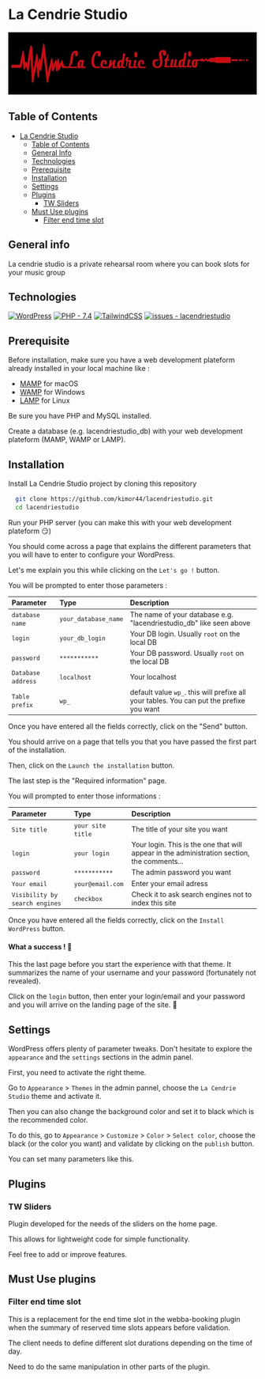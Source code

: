 # La Cendrie Studio

<p align="center"><img src="https://github.com/kimor44/lacendriestudio/blob/main/wp-content/themes/lacendriestudio/assets/images/logo_la_cendrie.jpg"></p>

## Table of Contents

- [La Cendrie Studio](#la-cendrie-studio)
  - [Table of Contents](#table-of-contents)
  - [General Info](#general-info)
  - [Technologies](#technologies)
  - [Prerequisite](#prerequisite)
  - [Installation](#installation)
  - [Settings](#settings)
  - [Plugins](#plugins)
    - [TW Sliders](#tw-sliders)
  - [Must Use plugins](#must-use-plugins)
    - [Filter end time slot](#filter-end-time-slot)

## General info

La cendrie studio is a private rehearsal room where you can book slots for your music group

## Technologies

[![WordPress](https://img.shields.io/badge/dynamic/json?label=WordPress&query=%24.wordpress&url=https%3A%2F%2Flacendriestudio.com%2Fwp-json%2Fcendrie%2Fv1%2Fversions)](https://fr.wordpress.org/)
[![PHP - 7.4](https://img.shields.io/static/v1?label=PHP&message=7.4.32&color=%23777BB4)](https://www.php.net/)
[![TailwindCSS](https://img.shields.io/badge/dynamic/json?label=TailwindCSS&query=%24.tailwindcss&url=https%3A%2F%2Flacendriestudio.com%2Fwp-json%2Fcendrie%2Fv1%2Fversions)](https://fr.wordpress.org/)
[![issues - lacendriestudio](https://img.shields.io/github/issues/kimor44/lacendriestudio)](https://github.com/kimor44/lacendriestudio/issues)

## Prerequisite

Before installation, make sure you have a web development plateform already installed in your local machine like :

- [MAMP](https://www.mamp.info/en/downloads/) for macOS
- [WAMP](https://www.wampserver.com/) for Windows
- [LAMP](https://doc.ubuntu-fr.org/lamp) for Linux

Be sure you have PHP and MySQL installed.

Create a database (e.g. lacendriestudio_db) with your web development plateform (MAMP, WAMP or LAMP).

## Installation

Install La Cendrie Studio project by cloning this repository

```bash
  git clone https://github.com/kimor44/lacendriestudio.git
  cd lacendriestudio
```

Run your PHP server (you can make this with your web development plateform :smirk:)

You should come across a page that explains the different parameters that you will have to enter to configure your WordPress.

Let's me explain you this while clicking on the `Let's go !` button.

You will be prompted to enter those parameters :

| Parameter          | Type                 | Description                                                                              |
| :----------------- | :------------------- | :--------------------------------------------------------------------------------------- |
| `database name`    | `your_database_name` | The name of your database e.g. "lacendriestudio_db" like seen above                      |
| `login`            | `your_db_login`      | Your DB login. Usually `root` on the local DB                                            |
| `password`         | `***********`        | Your DB password. Usually `root` on the local DB                                         |
| `Database address` | `localhost`          | Your localhost                                                                           |
| `Table prefix`     | `wp_`                | default value `wp_`. this will prefixe all your tables. You can put the prefixe you want |

Once you have entered all the fields correctly, click on the "Send" button.

You should arrive on a page that tells you that you have passed the first part of the installation.

Then, click on the `Launch the installation` button.

The last step is the "Required information" page.

You will prompted to enter those informations :

| Parameter                      | Type              | Description                                                                                 |
| :----------------------------- | :---------------- | :------------------------------------------------------------------------------------------ |
| `Site title`                   | `your site title` | The title of your site you want                                                             |
| `login`                        | `your login`      | Your login. This is the one that will appear in the administration section, the comments... |
| `password`                     | `***********`     | The admin password you want                                                                 |
| `Your email`                   | `your@email.com`  | Enter your email adress                                                                     |
| `Visibility by search engines` | `checkbox`        | Check it to ask search engines not to index this site                                       |

Once you have entered all the fields correctly, click on the `Install WordPress` button.

#### What a success ! :tada:

This the last page before you start the experience with that theme. It summarizes the name of your username and your password (fortunately not revealed).

Click on the `login` button, then enter your login/email and your password and you will arrive on the landing page of the site. :tada:

## Settings

WordPress offers plenty of parameter tweaks. Don't hesitate to explore the `appearance` and the `settings` sections in the admin panel.

First, you need to activate the right theme.

Go to `Appearance` > `Themes` in the admin pannel, choose the `La Cendrie Studio` theme and activate it.

Then you can also change the background color and set it to black which is the recommended color.

To do this, go to `Appearance` > `Customize` > `Color` > `Select color`, choose the black (or the color you want) and validate by clicking on the `publish` button.

You can set many parameters like this.

## Plugins

### TW Sliders

Plugin developed for the needs of the sliders on the home page.

This allows for lightweight code for simple functionality.

Feel free to add or improve features.

## Must Use plugins

### Filter end time slot

This is a replacement for the end time slot in the webba-booking plugin when the summary of reserved time slots appears before validation.

The client needs to define different slot durations depending on the time of day.

Need to do the same manipulation in other parts of the plugin.
